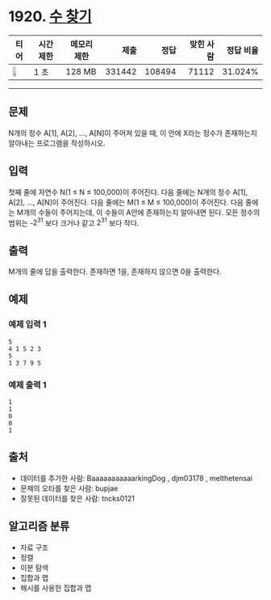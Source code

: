 # 1920. [수 찾기](https://www.acmicpc.net/problem/1920)

| 티어 | 시간 제한 | 메모리 제한 | 제출 | 정답 | 맞힌 사람 | 정답 비율 |
|---|---|---|---:|---:|---:|---:|
| <img src="https://static.solved.ac/tier_small/7.svg" width="50%" /> | 1 초 | 128 MB | 331442 | 108494 | 71112 | 31.024% |

---

## 문제

N개의 정수 A[1], A[2], …, A[N]이 주어져 있을 때, 이 안에 X라는 정수가 존재하는지 알아내는 프로그램을 작성하시오.

## 입력

첫째 줄에 자연수 N(1 ≤ N ≤ 100,000)이 주어진다. 다음 줄에는 N개의 정수 A[1], A[2], …, A[N]이 주어진다. 다음 줄에는 M(1 ≤ M ≤ 100,000)이 주어진다. 다음 줄에는 M개의 수들이 주어지는데, 이 수들이 A안에 존재하는지 알아내면 된다. 모든 정수의 범위는 -$2^{31}$
보다 크거나 같고 $2^{31}$
보다 작다.

## 출력

M개의 줄에 답을 출력한다. 존재하면 1을, 존재하지 않으면 0을 출력한다.

## 예제

### 예제 입력 1

```
5
4 1 5 2 3
5
1 3 7 9 5
```

### 예제 출력 1

```
1
1
0
0
1
```

## 출처

- 데이터를 추가한 사람: BaaaaaaaaaaarkingDog , djm03178 , melthetensai
- 문제의 오타를 찾은 사람: bupjae
- 잘못된 데이터를 찾은 사람: tncks0121

## 알고리즘 분류

- 자료 구조
- 정렬
- 이분 탐색
- 집합과 맵
- 해시를 사용한 집합과 맵

